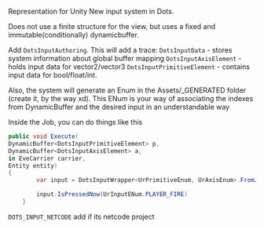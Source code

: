 ﻿Representation for Unity New input system in Dots.

Does not use a finite structure for the view, but uses a fixed and immutable(conditionally) dynamicbuffer.

Add `DotsInputAuthoring`. This will add a trace:
`DotsInputData` - stores system information about global buffer mapping
`DotsInputAxisElement` - holds input data for vector2/vector3
`DotsInputPrimitiveElement` - contains input data for bool/float/int.

Also, the system will generate an Enum in the Assets/_GENERATED folder (create it, by the way xd). This ENum is your way of associating the indexes from DynamicBuffer and the desired input in an understandable way


Inside the Job, you can do things like this

```csharp
public void Execute(
DynamicBuffer<DotsInputPrimitiveElement> p,
DynamicBuffer<DotsInputAxisElement> a,
in EveCarrier carrier,
Entity entity)
{
        var input = DotsInputWrapper<UrPrimitiveEnum, UrAxisEnum>.FromJob(tick, p, a);

        input.IsPressedNow(UrInputENum.PLAYER_FIRE)
    }
```


`DOTS_INPUT_NETCODE` add if its netcode project